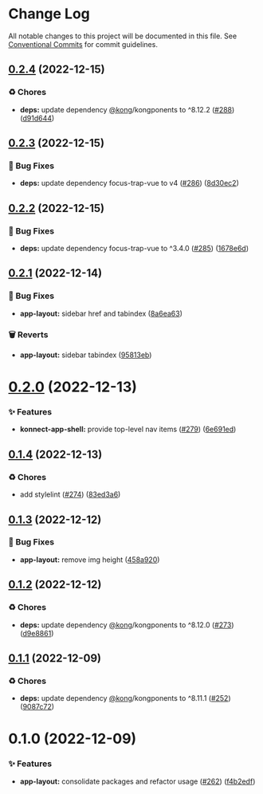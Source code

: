 # Change Log

All notable changes to this project will be documented in this file.
See [Conventional Commits](https://conventionalcommits.org) for commit guidelines.

## [0.2.4](https://github.com/Kong/kong-ui-shared-components/compare/@kong-ui/app-layout@0.2.3...@kong-ui/app-layout@0.2.4) (2022-12-15)


### ♻️ Chores

* **deps:** update dependency [@kong](https://github.com/kong)/kongponents to ^8.12.2 ([#288](https://github.com/Kong/kong-ui-shared-components/issues/288)) ([d91d644](https://github.com/Kong/kong-ui-shared-components/commit/d91d644d845916b5f3095f1d71a215742a085c28))





## [0.2.3](https://github.com/Kong/kong-ui-shared-components/compare/@kong-ui/app-layout@0.2.2...@kong-ui/app-layout@0.2.3) (2022-12-15)


### 🐛 Bug Fixes

* **deps:** update dependency focus-trap-vue to v4 ([#286](https://github.com/Kong/kong-ui-shared-components/issues/286)) ([8d30ec2](https://github.com/Kong/kong-ui-shared-components/commit/8d30ec2dffedb97ca604b3e34f38760f387e9e9d))





## [0.2.2](https://github.com/Kong/kong-ui-shared-components/compare/@kong-ui/app-layout@0.2.1...@kong-ui/app-layout@0.2.2) (2022-12-15)


### 🐛 Bug Fixes

* **deps:** update dependency focus-trap-vue to ^3.4.0 ([#285](https://github.com/Kong/kong-ui-shared-components/issues/285)) ([1678e6d](https://github.com/Kong/kong-ui-shared-components/commit/1678e6d85758c5cbfccf6c5dd7ca8709a22f299a))





## [0.2.1](https://github.com/Kong/kong-ui-shared-components/compare/@kong-ui/app-layout@0.2.0...@kong-ui/app-layout@0.2.1) (2022-12-14)


### 🐛 Bug Fixes

* **app-layout:** sidebar href and tabindex ([8a6ea63](https://github.com/Kong/kong-ui-shared-components/commit/8a6ea63f8dde630c1717bd1e38616a06139927ec))


### 🗑 Reverts

* **app-layout:** sidebar tabindex ([95813eb](https://github.com/Kong/kong-ui-shared-components/commit/95813eb48ec775235dfa121f34f7adff167400b3))





# [0.2.0](https://github.com/Kong/kong-ui-shared-components/compare/@kong-ui/app-layout@0.1.4...@kong-ui/app-layout@0.2.0) (2022-12-13)


### ✨ Features

* **konnect-app-shell:** provide top-level nav items ([#279](https://github.com/Kong/kong-ui-shared-components/issues/279)) ([6e691ed](https://github.com/Kong/kong-ui-shared-components/commit/6e691ed45ac513373523661fb005600c51c62ec9))





## [0.1.4](https://github.com/Kong/kong-ui-shared-components/compare/@kong-ui/app-layout@0.1.3...@kong-ui/app-layout@0.1.4) (2022-12-13)


### ♻️ Chores

* add stylelint ([#274](https://github.com/Kong/kong-ui-shared-components/issues/274)) ([83ed3a6](https://github.com/Kong/kong-ui-shared-components/commit/83ed3a6bedecd0b14f26c9ef219fa56c246e9228))





## [0.1.3](https://github.com/Kong/kong-ui-shared-components/compare/@kong-ui/app-layout@0.1.2...@kong-ui/app-layout@0.1.3) (2022-12-12)


### 🐛 Bug Fixes

* **app-layout:** remove img height ([458a920](https://github.com/Kong/kong-ui-shared-components/commit/458a920226d3394fd618cb4fe59867a4584c23aa))





## [0.1.2](https://github.com/Kong/kong-ui-shared-components/compare/@kong-ui/app-layout@0.1.1...@kong-ui/app-layout@0.1.2) (2022-12-12)


### ♻️ Chores

* **deps:** update dependency [@kong](https://github.com/kong)/kongponents to ^8.12.0 ([#273](https://github.com/Kong/kong-ui-shared-components/issues/273)) ([d9e8861](https://github.com/Kong/kong-ui-shared-components/commit/d9e88618c41b070429958d7f37c1d3eec2df8dc0))





## [0.1.1](https://github.com/Kong/kong-ui-shared-components/compare/@kong-ui/app-layout@0.1.0...@kong-ui/app-layout@0.1.1) (2022-12-09)


### ♻️ Chores

* **deps:** update dependency [@kong](https://github.com/kong)/kongponents to ^8.11.1 ([#252](https://github.com/Kong/kong-ui-shared-components/issues/252)) ([9087c72](https://github.com/Kong/kong-ui-shared-components/commit/9087c72f12301d585e80f0aad7918931225f1ab5))





# 0.1.0 (2022-12-09)


### ✨ Features

* **app-layout:** consolidate packages and refactor usage ([#262](https://github.com/Kong/kong-ui-shared-components/issues/262)) ([f4b2edf](https://github.com/Kong/kong-ui-shared-components/commit/f4b2edf120b26479b297440e562081b5bb554213))
